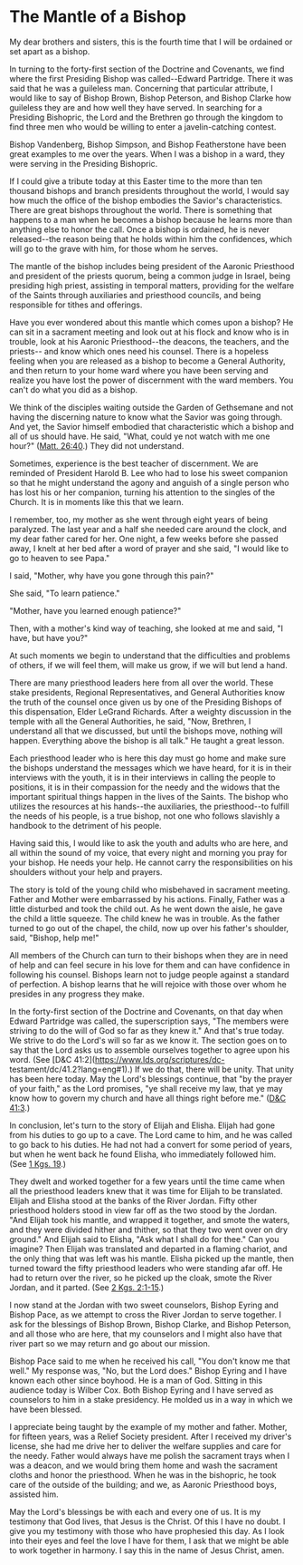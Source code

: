 # The Mantle of a Bishop

My dear brothers and sisters, this is the fourth time that I will be ordained
or set apart as a bishop.

In turning to the forty-first section of the Doctrine and Covenants, we find
where the first Presiding Bishop was called--Edward Partridge. There it was
said that he was a guileless man. Concerning that particular attribute, I
would like to say of Bishop Brown, Bishop Peterson, and Bishop Clarke how
guileless they are and how well they have served. In searching for a Presiding
Bishopric, the Lord and the Brethren go through the kingdom to find three men
who would be willing to enter a javelin-catching contest.

Bishop Vandenberg, Bishop Simpson, and Bishop Featherstone have been great
examples to me over the years. When I was a bishop in a ward, they were
serving in the Presiding Bishopric.

If I could give a tribute today at this Easter time to the more than ten
thousand bishops and branch presidents throughout the world, I would say how
much the office of the bishop embodies the Savior's characteristics. There are
great bishops throughout the world. There is something that happens to a man
when he becomes a bishop because he learns more than anything else to honor
the call. Once a bishop is ordained, he is never released--the reason being
that he holds within him the confidences, which will go to the grave with him,
for those whom he serves.

The mantle of the bishop includes being president of the Aaronic Priesthood
and president of the priests quorum, being a common judge in Israel, being
presiding high priest, assisting in temporal matters, providing for the
welfare of the Saints through auxiliaries and priesthood councils, and being
responsible for tithes and offerings.

Have you ever wondered about this mantle which comes upon a bishop? He can sit
in a sacrament meeting and look out at his flock and know who is in trouble,
look at his Aaronic Priesthood--the deacons, the teachers, and the priests--
and know which ones need his counsel. There is a hopeless feeling when you are
released as a bishop to become a General Authority, and then return to your
home ward where you have been serving and realize you have lost the power of
discernment with the ward members. You can't do what you did as a bishop.

We think of the disciples waiting outside the Garden of Gethsemane and not
having the discerning nature to know what the Savior was going through. And
yet, the Savior himself embodied that characteristic which a bishop and all of
us should have. He said, "What, could ye not watch with me one hour?" ([Matt.
26:40](https://www.lds.org/scriptures/nt/matt/26.40?lang=eng#39).) They did
not understand.

Sometimes, experience is the best teacher of discernment. We are reminded of
President Harold B. Lee who had to lose his sweet companion so that he might
understand the agony and anguish of a single person who has lost his or her
companion, turning his attention to the singles of the Church. It is in
moments like this that we learn.

I remember, too, my mother as she went through eight years of being paralyzed.
The last year and a half she needed care around the clock, and my dear father
cared for her. One night, a few weeks before she passed away, I knelt at her
bed after a word of prayer and she said, "I would like to go to heaven to see
Papa."

I said, "Mother, why have you gone through this pain?"

She said, "To learn patience."

"Mother, have you learned enough patience?"

Then, with a mother's kind way of teaching, she looked at me and said, "I
have, but have you?"

At such moments we begin to understand that the difficulties and problems of
others, if we will feel them, will make us grow, if we will but lend a hand.

There are many priesthood leaders here from all over the world. These stake
presidents, Regional Representatives, and General Authorities know the truth
of the counsel once given us by one of the Presiding Bishops of this
dispensation, Elder LeGrand Richards. After a weighty discussion in the temple
with all the General Authorities, he said, "Now, Brethren, I understand all
that we discussed, but until the bishops move, nothing will happen. Everything
above the bishop is all talk." He taught a great lesson.

Each priesthood leader who is here this day must go home and make sure the
bishops understand the messages which we have heard, for it is in their
interviews with the youth, it is in their interviews in calling the people to
positions, it is in their compassion for the needy and the widows that the
important spiritual things happen in the lives of the Saints. The bishop who
utilizes the resources at his hands--the auxiliaries, the priesthood--to
fulfill the needs of his people, is a true bishop, not one who follows
slavishly a handbook to the detriment of his people.

Having said this, I would like to ask the youth and adults who are here, and
all within the sound of my voice, that every night and morning you pray for
your bishop. He needs your help. He cannot carry the responsibilities on his
shoulders without your help and prayers.

The story is told of the young child who misbehaved in sacrament meeting.
Father and Mother were embarrassed by his actions. Finally, Father was a
little disturbed and took the child out. As he went down the aisle, he gave
the child a little squeeze. The child knew he was in trouble. As the father
turned to go out of the chapel, the child, now up over his father's shoulder,
said, "Bishop, help me!"

All members of the Church can turn to their bishops when they are in need of
help and can feel secure in his love for them and can have confidence in
following his counsel. Bishops learn not to judge people against a standard of
perfection. A bishop learns that he will rejoice with those over whom he
presides in any progress they make.

In the forty-first section of the Doctrine and Covenants, on that day when
Edward Partridge was called, the superscription says, "The members were
striving to do the will of God so far as they knew it." And that's true today.
We strive to do the Lord's will so far as we know it. The section goes on to
say that the Lord asks us to assemble ourselves together to agree upon his
word. (See [D&amp;C 41:2](https://www.lds.org/scriptures/dc-
testament/dc/41.2?lang=eng#1).) If we do that, there will be unity. That unity
has been here today. May the Lord's blessings continue, that "by the prayer of
your faith," as the Lord promises, "ye shall receive my law, that ye may know
how to govern my church and have all things right before me." ([D&amp;C
41:3](https://www.lds.org/scriptures/dc-testament/dc/41.3?lang=eng#2).)

In conclusion, let's turn to the story of Elijah and Elisha. Elijah had gone
from his duties to go up to a cave. The Lord came to him, and he was called to
go back to his duties. He had not had a convert for some period of years, but
when he went back he found Elisha, who immediately followed him. (See [1 Kgs.
19](https://www.lds.org/scriptures/ot/1-kgs/19.title?lang=eng).)

They dwelt and worked together for a few years until the time came when all
the priesthood leaders knew that it was time for Elijah to be translated.
Elijah and Elisha stood at the banks of the River Jordan. Fifty other
priesthood holders stood in view far off as the two stood by the Jordan. "And
Elijah took his mantle, and wrapped it together, and smote the waters, and
they were divided hither and thither, so that they two went over on dry
ground." And Elijah said to Elisha, "Ask what I shall do for thee." Can you
imagine? Then Elijah was translated and departed in a flaming chariot, and the
only thing that was left was his mantle. Elisha picked up the mantle, then
turned toward the fifty priesthood leaders who were standing afar off. He had
to return over the river, so he picked up the cloak, smote the River Jordan,
and it parted. (See [2 Kgs.
2:1-15](https://www.lds.org/scriptures/ot/2-kgs/2.1-15?lang=eng#0).)

I now stand at the Jordan with two sweet counselors, Bishop Eyring and Bishop
Pace, as we attempt to cross the River Jordan to serve together. I ask for the
blessings of Bishop Brown, Bishop Clarke, and Bishop Peterson, and all those
who are here, that my counselors and I might also have that river part so we
may return and go about our mission.

Bishop Pace said to me when he received his call, "You don't know me that
well." My response was, "No, but the Lord does." Bishop Eyring and I have
known each other since boyhood. He is a man of God. Sitting in this audience
today is Wilber Cox. Both Bishop Eyring and I have served as counselors to him
in a stake presidency. He molded us in a way in which we have been blessed.

I appreciate being taught by the example of my mother and father. Mother, for
fifteen years, was a Relief Society president. After I received my driver's
license, she had me drive her to deliver the welfare supplies and care for the
needy. Father would always have me polish the sacrament trays when I was a
deacon, and we would bring them home and wash the sacrament cloths and honor
the priesthood. When he was in the bishopric, he took care of the outside of
the building; and we, as Aaronic Priesthood boys, assisted him.

May the Lord's blessings be with each and every one of us. It is my testimony
that God lives, that Jesus is the Christ. Of this I have no doubt. I give you
my testimony with those who have prophesied this day. As I look into their
eyes and feel the love I have for them, I ask that we might be able to work
together in harmony. I say this in the name of Jesus Christ, amen.

